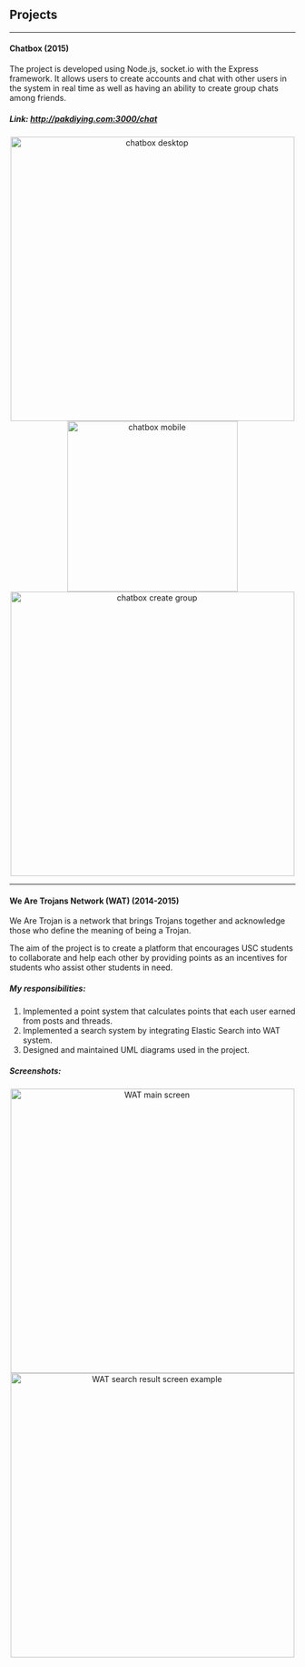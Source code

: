 ## Projects
---
#### Chatbox (2015)
The project is developed using Node.js, socket.io with the Express framework.
It allows users to create accounts and chat with other users in the system in real time as well as having an ability to create group chats among friends.

##### Link: http://pakdiying.com:3000/chat

<div style="text-align:center;">
<img src="http://localhost:8888/personalweb/images/Chatbox/chatbox_desktop.png" alt="chatbox desktop" width="500"/>
</div>
<div style="text-align:center;">
<img src="http://localhost:8888/personalweb/images/Chatbox/chatbox_mobile.png" alt="chatbox mobile" width="300"/>
<img src="http://localhost:8888/personalweb/images/Chatbox/create_group.png" alt="chatbox create group" width="500"/>
</div>

---

#### We Are Trojans Network (WAT) (2014-2015)
We Are Trojan is a network that brings Trojans together and acknowledge those who define the meaning of being a Trojan.

The aim of the project is to create a platform that encourages USC students to collaborate and help each other by providing points as an incentives for students who assist other students in need.

##### My responsibilities:
  1. Implemented a point system that calculates points that each user earned from posts and threads.
  2. Implemented a search system by integrating Elastic Search into WAT system.
  3. Designed and maintained UML diagrams used in the project.

##### Screenshots:
<div style="text-align:center;">
<img src="http://localhost:8888/personalweb/images/WAT/main_screen.png" alt="WAT main screen" width="500"/>
</div>
<div style="text-align:center;">
<img src="http://localhost:8888/personalweb/images/WAT/search_result.png" alt="WAT search result screen example" width="500"/>
</div>
